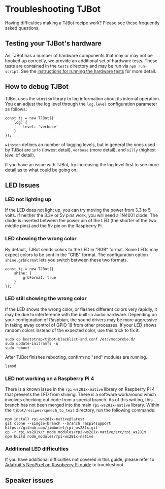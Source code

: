 # Troubleshooting TJBot
Having difficulties making a TJBot recipe work? Please see these frequently asked questions.

## Testing your TJBot's hardware
As TJBot has a number of hardware components that may or may not be hooked up correctly, we provide an additional set of hardware tests. These tests are contained in the `tests` directory and may be run via `npm run-script`. See the [instructions for running the hardware tests](bootstrap/README.md#running-hardware-tests) for more detail.

## How to debug TJBot
TJBot uses the `winston` library to log information about its internal operation. You can adjust the log level through the `log.level` configuration parameter as follows:

    const tj = new TJBot({
        log: {
            level: 'verbose'
        }
    });

`winston` defines an number of logging levels, but in general the ones used by TJBot are `info` (lowest detail), `verbose` (more detail), and `silly` (highest level of detail).

If you have an issue with TJBot, try increasing the log level first to see more detail as to what could be going on.

## LED Issues

### LED not lighting up
If the LED does not light up, you can try moving the power from 3.3 to 5 volts. If neither the 3.3v or 5v pins work, you will need a 1N4001 diode. The diode is inserted between the power pin of the LED (the shorter of the two middle pins) and the 5v pin on the Raspberry Pi.

### LED showing the wrong color
By default, TJBot sends colors to the LED in "RGB" format. Some LEDs may expect colors to be sent in the "GRB" format. The configuration option `shine.grbFormat` lets you switch between these two formats.

    const tj = new TJBot({
        shine: {
            grbFormat: true
        }
    });

### LED still showing the wrong color
If the LED shows the wrong color, or flashes different colors very rapidly, it may be due to interference with the built-in audio hardware. Depending on your configuration of Raspbian, the sound drivers may be more aggressive in taking away control of GPIO 18 from other processes. If your LED shows random colors instead of the expected color, use this trick to fix it.

    sudo cp bootstrap/tjbot-blacklist-snd.conf /etc/modprobe.d/
    sudo update-initramfs -u
    sudo reboot

After TJBot finishes rebooting, confirm no "snd" modules are running.

    lsmod

### LED not working on a Raspberry Pi 4
There is a known issue in the `rpi-ws281x-native` library on Raspberry Pi 4 that prevents the LED from shining. There is a software workaround which involves checking out code from a special branch. As of this writing, this branch has not been merged into the main `rpi-ws281x-native` library. Within the `tjbot/recipes/speech_to_text` directory, run the following commands:

    npm install rpi-ws281x-native@latest
    git clone --single-branch --branch raspi4support https://github.com/jimbotel/rpi_ws281x.git
    cp -r rpi_ws281x/* node_modules/rpi-ws281x-native/src/rpi_ws281x
    npm build node_modules/rpi-ws281x-native

### Additional LED difficulties
If you have additional difficulties not covered in this guide, please refer to [Adafruit's NeoPixel on Raspbeery Pi guide](https://learn.adafruit.com/neopixels-on-raspberry-pi/overview) to troubleshoot.

## Speaker issues
